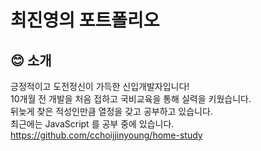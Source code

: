 # 최진영의 포트폴리오

## :blush: 소개
긍정적이고 도전정신이 가득한 신입개발자입니다!</br>
10개월 전 개발을 처음 접하고 국비교육을 통해 실력을 키웠습니다.</br>
뒤늦게 찾은 적성인만큼 열정을 갖고 공부하고 있습니다.
</br>
최근에는 JavaScript 를 공부 중에 있습니다.</br>
https://github.com/cchoijjinyoung/home-study

